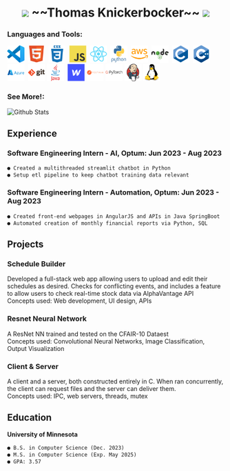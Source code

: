 
<div id="header" align="center">
<h1>
  <img src="https://media.giphy.com/media/hvRJCLFzcasrR4ia7z/giphy.gif" width="30px"/>
  ~~Thomas Knickerbocker~~
  <img src="https://media.giphy.com/media/hvRJCLFzcasrR4ia7z/giphy.gif" width="30px"/>
</h1>
</div>

<div id="about-me">
    <h3 align="left">
      Languages and Tools:
    </h3>
    <div>
    <img src="https://github.com/devicons/devicon/blob/master/icons/vscode/vscode-original.svg" title="VSCode" alt="VSCode" width="40" height="40"/>&nbsp;
    <img src="https://github.com/devicons/devicon/blob/master/icons/html5/html5-original.svg" title="HTML5" alt="HTML" width="40" height="40"/>&nbsp;
    <img src="https://github.com/devicons/devicon/blob/master/icons/css3/css3-plain-wordmark.svg"  title="CSS3" alt="CSS" width="40" height="40"/>&nbsp;
    <img src="https://github.com/devicons/devicon/blob/master/icons/javascript/javascript-original.svg" title="JavaScript" alt="JavaScript" width="40" height="40"/>&nbsp;
    <img src="https://github.com/devicons/devicon/blob/master/icons/react/react-original.svg" title="React"  alt="React" width="40" height="40"/>&nbsp;
    <img src="https://github.com/devicons/devicon/blob/master/icons/python/python-original-wordmark.svg" title="Python"  alt="Python" width="40" height="40"/>&nbsp;
    <img src="https://github.com/devicons/devicon/blob/master/icons/amazonwebservices/amazonwebservices-plain-wordmark.svg" title="AWS" alt="AWS" width="40" height="40"/>&nbsp;
    <img src="https://github.com/devicons/devicon/blob/master/icons/nodejs/nodejs-original-wordmark.svg" title="AWS" alt="AWS" width="40" height="40"/>&nbsp;
    <img src="https://github.com/devicons/devicon/blob/master/icons/c/c-original.svg" title="C"  alt="C" width="40" height="40"/>&nbsp; 
    <img src="https://github.com/devicons/devicon/blob/master/icons/cplusplus/cplusplus-original.svg" title="C++"  alt="C"++ width="40" height="40"/>&nbsp; 
    <img src="https://github.com/devicons/devicon/blob/master/icons/azure/azure-original-wordmark.svg" title="Azure" alt="Azure" width="40" height="40"/>&nbsp;
    <img src="https://github.com/devicons/devicon/blob/master/icons/git/git-original-wordmark.svg" title="Git" **alt="Git" width="40" height="40"/>
    <img src="https://github.com/devicons/devicon/blob/master/icons/java/java-original-wordmark.svg" title="Java" alt="Java" width="40" height="40"/>&nbsp;
    <img src="https://github.com/devicons/devicon/blob/master/icons/webflow/webflow-original.svg" title="Git" **alt="Git" width="40" height="40"/>
    <img src="https://github.com/devicons/devicon/blob/master/icons/postman/postman-original-wordmark.svg" title="Linux" **alt="Linux" width="40" height="40"/>
    <img src="https://github.com/devicons/devicon/blob/master/icons/pytorch/pytorch-original-wordmark.svg" title="Linux" **alt="Linux" width="40" height="40"/>
    <img src="https://github.com/devicons/devicon/blob/master/icons/jenkins/jenkins-original.svg" title="Linux" **alt="Linux" width="40" height="40"/>
    <img src="https://github.com/devicons/devicon/blob/master/icons/linux/linux-original.svg" title="Linux" **alt="Linux" width="40" height="40"/>
  <h3 align="left"> 
    See More!: 
    </h3>
      <img src="https://github-readme-streak-stats.herokuapp.com/?user=TCKnickerbocker" title="Github Stats" alt="Github Stats">
  
  ## Experience
  
  ### Software Engineering Intern - AI, Optum: Jun 2023 - Aug 2023
  
  ```
  ● Created a multithreaded streamlit chatbot in Python
  ● Setup etl pipeline to keep chatbot training data relevant 
  ```
  
  ### Software Engineering Intern - Automation, Optum: Jun 2023 - Aug 2023
  
  ```
  ● Created front-end webpages in AngularJS and APIs in Java SpringBoot
  ● Automated creation of monthly financial reports via Python, SQL
  ```
  
  ## Projects
  
  ### Schedule Builder
  
  Developed a full-stack web app allowing users to upload and edit their schedules as desired. Checks for conflicting events, and includes a feature to allow users to check real-time stock data via AlphaVantage API \
  Concepts used: Web development, UI design, APIs
  
  
  ### Resnet Neural Network
  
  A ResNet NN trained and tested on the CFAIR-10 Dataest \
  Concepts used: Convolutional Neural Networks, Image Classification, Output Visualization
  
  
  ### Client & Server
  
  A client and a server, both constructed entirely in C. When ran concurrently, the client can request files and the server can deliver them. \
  Concepts used: IPC, web servers, threads, mutex
  
  
  ## Education
  
  **University of Minnesota**
  
  ```
  ● B.S. in Computer Science (Dec. 2023)
  ● M.S. in Computer Science (Exp. May 2025)
  ● GPA: 3.57
  ```
